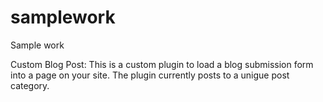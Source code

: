 # samplework
Sample work

Custom Blog Post:
This is a custom plugin to load a blog submission form into a page on your site. The plugin currently posts to a unigue post category. 
